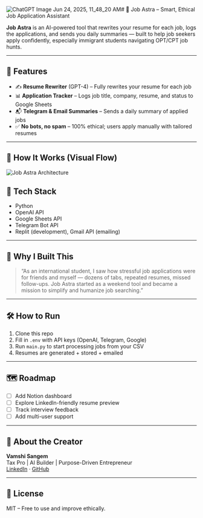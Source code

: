 ![ChatGPT Image Jun 24, 2025, 11_48_20 AM](https://github.com/user-attachments/assets/7ab2089a-3381-46ed-a92a-074e48bea0db)# 💼 Job Astra – Smart, Ethical Job Application Assistant

**Job Astra** is an AI-powered tool that rewrites your resume for each job, logs the applications, and sends you daily summaries — built to help job seekers apply confidently, especially immigrant students navigating OPT/CPT job hunts.

---

## 🚀 Features

- ✍️ **Resume Rewriter** (GPT-4) – Fully rewrites your resume for each job
- 📊 **Application Tracker** – Logs job title, company, resume, and status to Google Sheets
- 📬 **Telegram & Email Summaries** – Sends a daily summary of applied jobs
- ✅ **No bots, no spam** – 100% ethical; users apply manually with tailored resumes

---

## 🧠 How It Works (Visual Flow)

![Job Astra Architecture](./A_flowchart_in_the_image_illustrates_the_workflow_.png)



## 🔧 Tech Stack

- Python
- OpenAI API
- Google Sheets API
- Telegram Bot API
- Replit (development), Gmail API (emailing)

---

## 🎯 Why I Built This

> “As an international student, I saw how stressful job applications were for friends and myself — dozens of tabs, repeated resumes, missed follow-ups. Job Astra started as a weekend tool and became a mission to simplify and humanize job searching.”

---

## 🛠️ How to Run

1. Clone this repo
2. Fill in `.env` with API keys (OpenAI, Telegram, Google)
3. Run `main.py` to start processing jobs from your CSV
4. Resumes are generated + stored + emailed

---

## 🗺️ Roadmap

- [ ] Add Notion dashboard
- [ ] Explore LinkedIn-friendly resume preview
- [ ] Track interview feedback
- [ ] Add multi-user support

---

## 👤 About the Creator

**Vamshi Sangem**  
Tax Pro | AI Builder | Purpose-Driven Entrepreneur  
[LinkedIn](https://linkedin.com/in/vamshisangem) · [GitHub](https://github.com/vamshisangem)

---

## 📄 License

MIT – Free to use and improve ethically.


